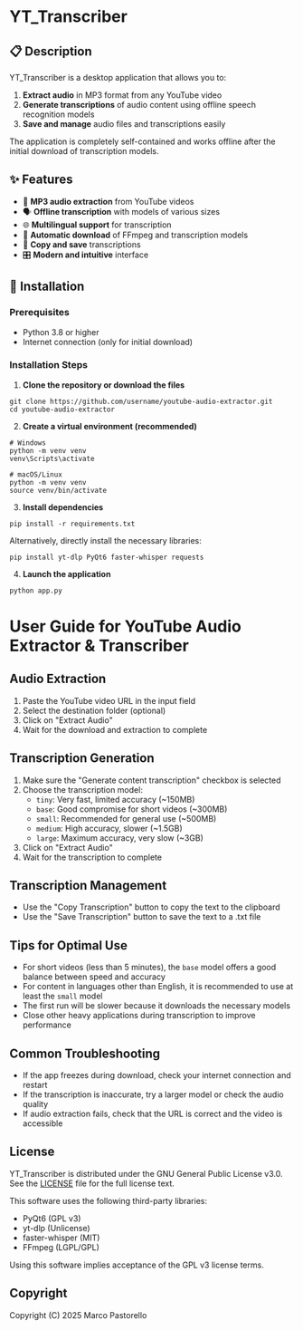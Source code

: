 # YT_Transcriber

## 📋 Description

YT_Transcriber is a desktop application that allows you to:

1. **Extract audio** in MP3 format from any YouTube video
2. **Generate transcriptions** of audio content using offline speech recognition models
3. **Save and manage** audio files and transcriptions easily

The application is completely self-contained and works offline after the initial download of transcription models.

## ✨ Features

- 🎵 **MP3 audio extraction** from YouTube videos
- 🗣️ **Offline transcription** with models of various sizes
- 🌐 **Multilingual support** for transcription
- 💾 **Automatic download** of FFmpeg and transcription models
- 📝 **Copy and save** transcriptions
- 🎛️ **Modern and intuitive** interface

## 🚀 Installation

### Prerequisites

- Python 3.8 or higher
- Internet connection (only for initial download)

### Installation Steps

1. **Clone the repository or download the files**

```
git clone https://github.com/username/youtube-audio-extractor.git
cd youtube-audio-extractor
```
2. **Create a virtual environment (recommended)**

```
# Windows
python -m venv venv
venv\Scripts\activate

# macOS/Linux
python -m venv venv
source venv/bin/activate
```

3. **Install dependencies**
```
pip install -r requirements.txt
```
Alternatively, directly install the necessary libraries:
```
pip install yt-dlp PyQt6 faster-whisper requests
```

4. **Launch the application**
```
python app.py
```

# User Guide for YouTube Audio Extractor & Transcriber

## Audio Extraction
1. Paste the YouTube video URL in the input field
2. Select the destination folder (optional)
3. Click on "Extract Audio"
4. Wait for the download and extraction to complete

## Transcription Generation
1. Make sure the "Generate content transcription" checkbox is selected
2. Choose the transcription model:
   - `tiny`: Very fast, limited accuracy (~150MB)
   - `base`: Good compromise for short videos (~300MB)
   - `small`: Recommended for general use (~500MB)
   - `medium`: High accuracy, slower (~1.5GB)
   - `large`: Maximum accuracy, very slow (~3GB)
3. Click on "Extract Audio"
4. Wait for the transcription to complete

## Transcription Management
- Use the "Copy Transcription" button to copy the text to the clipboard
- Use the "Save Transcription" button to save the text to a .txt file

## Tips for Optimal Use
- For short videos (less than 5 minutes), the `base` model offers a good balance between speed and accuracy
- For content in languages other than English, it is recommended to use at least the `small` model
- The first run will be slower because it downloads the necessary models
- Close other heavy applications during transcription to improve performance

## Common Troubleshooting
- If the app freezes during download, check your internet connection and restart
- If the transcription is inaccurate, try a larger model or check the audio quality
- If audio extraction fails, check that the URL is correct and the video is accessible

## License

YT_Transcriber is distributed under the GNU General Public License v3.0. See the [LICENSE](LICENSE) file for the full license text.

This software uses the following third-party libraries:
- PyQt6 (GPL v3)
- yt-dlp (Unlicense)
- faster-whisper (MIT)
- FFmpeg (LGPL/GPL)

Using this software implies acceptance of the GPL v3 license terms.

## Copyright

Copyright (C) 2025 Marco Pastorello